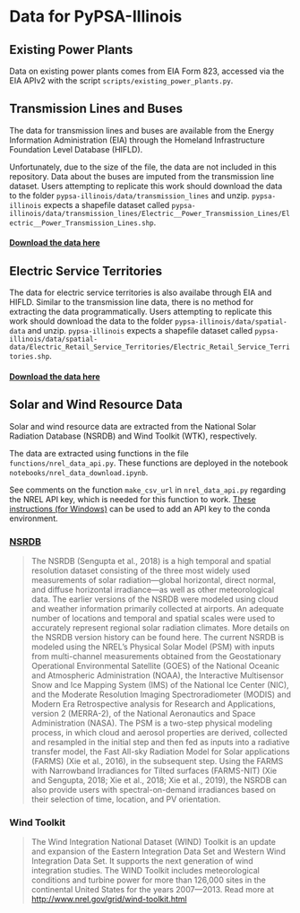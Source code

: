 # Data for PyPSA-Illinois

## Existing Power Plants

Data on existing power plants comes from EIA Form 823, accessed via the EIA APIv2 with the script `scripts/existing_power_plants.py`.


## Transmission Lines and Buses

The data for transmission lines and buses are available from the Energy Information Administration (EIA)
through the Homeland Infrastructure Foundation Level Database (HIFLD).

Unfortunately, due to the size of the file, the data are not included in this repository. Data about the
buses are imputed from the transmission line dataset. Users attempting to replicate this work should download
the data to the folder `pypsa-illinois/data/transmission_lines` and unzip. `pypsa-illinois` expects a shapefile dataset
called `pypsa-illinois/data/transmission_lines/Electric__Power_Transmission_Lines/Electric__Power_Transmission_Lines.shp`.

#### [Download the data here](https://atlas.eia.gov/datasets/geoplatform::transmission-lines/about)


## Electric Service Territories

The data for electric service territories is also availabe through EIA and HIFLD. Similar to the transmission line data,
there is no method for extracting the data programmatically. Users attempting to replicate this work should download
the data to the folder `pypsa-illinois/data/spatial-data` and unzip. `pypsa-illinois` expects a shapefile dataset
called `pypsa-illinois/data/spatial-data/Electric_Retail_Service_Territories/Electric_Retail_Service_Territories.shp`.

#### [Download the data here](https://atlas.eia.gov/datasets/geoplatform::electric-retail-service-territories-2/about)


## Solar and Wind Resource Data 

Solar and wind resource data are extracted from the National Solar Radiation Database (NSRDB) and Wind Toolkit (WTK), respectively.

The data are extracted using functions in the file `functions/nrel_data_api.py`. These functions are deployed in the notebook `notebooks/nrel_data_download.ipynb`.

See comments on the function `make_csv_url` in `nrel_data_api.py` regarding the NREL API key, which is needed for this function to work. [These instructions (for Windows)](https://medium.com/analytics-vidhya/hide-your-secret-keys-with-conda-1d22e42b82ed) can be used to add an API key to the conda environment.

### [NSRDB](https://nsrdb.nrel.gov/about/what-is-the-nsrdb)

> The NSRDB (Sengupta et al., 2018) is a high temporal and spatial resolution dataset consisting of the three most widely used measurements of solar radiation—global horizontal, direct normal, and diffuse horizontal irradiance—as well as other meteorological data. The earlier versions of the NSRDB were modeled using cloud and weather information primarily collected at airports. An adequate number of locations and temporal and spatial scales were used to accurately represent regional solar radiation climates. More details on the NSRDB version history can be found here. The current NSRDB is modeled using the NREL’s Physical Solar Model (PSM) with inputs from multi-channel measurements obtained from the Geostationary Operational Environmental Satellite (GOES) of the National Oceanic and Atmospheric Administration (NOAA), the Interactive Multisensor Snow and Ice Mapping System (IMS) of the National Ice Center (NIC), and the Moderate Resolution Imaging Spectroradiometer (MODIS) and Modern Era Retrospective analysis for Research and Applications, version 2 (MERRA-2), of the National Aeronautics and Space Administration (NASA). The PSM is a two-step physical modeling process, in which cloud and aerosol properties are derived, collected and resampled in the initial step and then fed as inputs into a radiative transfer model, the Fast All-sky Radiation Model for Solar applications (FARMS) (Xie et al., 2016), in the subsequent step. Using the FARMS with Narrowband Irradiances for Tilted surfaces (FARMS-NIT) (Xie and Sengupta, 2018; Xie et al., 2018; Xie et al., 2019), the NSRDB can also provide users with spectral-on-demand irradiances based on their selection of time, location, and PV orientation.


### Wind Toolkit

> The Wind Integration National Dataset (WIND) Toolkit is an update and expansion of the Eastern Integration Data Set and Western Wind Integration Data Set. It supports the next generation of wind integration studies. The WIND Toolkit includes meteorological conditions and turbine power for more than 126,000 sites in the continental United States for the years 2007—2013. Read more at http://www.nrel.gov/grid/wind-toolkit.html